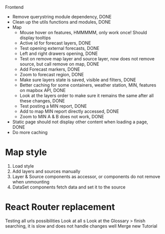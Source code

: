 Frontend

-   Remove querystring module dependency, DONE
-   Clean up the utils functions and modules, DONE
-   Map
    -   Mouse hover on features, HMMMMM, only work once! Should display tooltips
    -   Active id for forecast layers, DONE
    -   Test opening external forecasts, DONE
    -   Left and right drawers opening, DONE
    -   Test on remove map layer and source layer, now does not remove source, but call remove on map, DONE
    -   Add Forecast markers, DONE
    -   Zoom to forecast region, DONE
    -   Make sure layers state is saved, visible and filters, DONE
    -   Better caching for some containers, weather station, MIN, features on mapbox API, DONE
    -   Look at the layers order to make sure it remains the same after all these changes, DONE
    -   Test posting a MIN report, DONE
    -   Add to map MIN report directly accessed, DONE
    -   Zoom to MIN A & B does not work, DONE
-   Static page should not display other content when loading a page, DONE
-   Do more caching

# Map style

1.  Load style
2.  Add layers and sources manually
3.  Layer & Source components as accessor, or components do not remove when unmounting
4.  DataSet components fetch data and set it to the source

# React Router replacement

Testing all urls possibilities
Look at all <Link>s
Look at the Glossary > finish searching, it is slow and does not handle changes well
Merge new Tutorial
